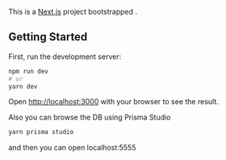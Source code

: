 This is a [Next.js](https://nextjs.org/) project bootstrapped .

## Getting Started

First, run the development server:

```bash
npm run dev
# or
yarn dev
```

Open [http://localhost:3000](http://localhost:3000) with your browser to see the result.

Also you can browse the DB using Prisma Studio
```bash
yarn prisma studio
```

and then you can open localhost:5555
